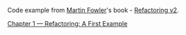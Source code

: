 Code example from [Martin Fowler](https://martinfowler.com/)'s book - [Refactoring v2](https://martinfowler.com/books/refactoring.html).

[Chapter 1 — Refactoring: A First Example](https://memberservices.informit.com/my_account/webedition/9780135425664/html/opening.html)